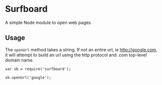 # Surfboard

A simple Node module to open web pages

## Usage

The `openUrl` method takes a string. If not an entire url, ie http://google.com, it will attempt to build an url using the http protocol and .com top-level domain name.
```
var sb = require('surfboard');

sb.openUrl('google');
```
